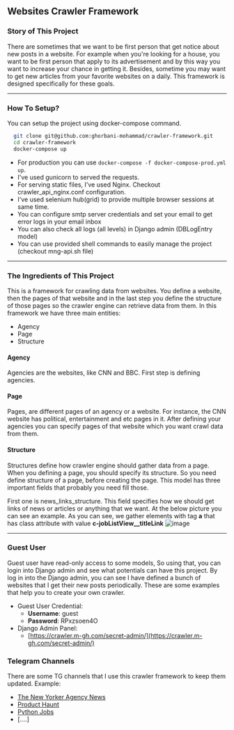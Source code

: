 ## Websites Crawler Framework

### Story of This Project
There are sometimes that we want to be first person that get notice about new posts in a website. For example when you're looking for a house, you want to be first person that apply to its advertisement and by this way you want to increase your chance in getting it. Besides, sometime you may want to get new articles from your favorite websites on a daily. This framework is designed specifically for these goals.

---
### How To Setup?
You can setup the project using docker-compose command.
```bash
  git clone git@github.com:ghorbani-mohammad/crawler-framework.git
  cd crawler-framework
  docker-compose up
```
- For production you can use ```docker-compose -f docker-compose-prod.yml up```. 
- I've used gunicorn to served the requests.
- For serving static files, I've used Nginx. Checkout crawler_api_nginx.conf configuration.
- I've used selenium hub(grid) to provide multiple browser sessions at same time.
- You can configure smtp server credentials and set your email to get error logs in your email inbox
- You can also check all logs (all levels) in Django admin (DBLogEntry model)
- You can use provided shell commands to easily manage the project (checkout mng-api.sh file)

---
### The Ingredients of This Project
This is a framework for crawling data from websites. You define a website, then the pages of that website and in the last step you define the structure of those pages so the crawler engine can retrieve data from them. In this framework we have three main entities:
  - Agency
  - Page
  - Structure
#### Agency
Agencies are the websites, like CNN and BBC. First step is defining agencies.

#### Page
Pages, are different pages of an agency or a website. For instance, the CNN website has political, entertainment and etc pages in it. After defining your agencies you can specify pages of that website which you want crawl data from them.

#### Structure
Structures define how crawler engine should gather data from a page. When you defining a page, you should specify its structure.
So you need define structure of a page, before creating the page. This model has three important fields that probably you need fill those.

First one is news_links_structure. This field specifies how we should get links of news or articles or anything that we want. At the below picture you can see an example. As you can see, we gather elements with tag **a** that has class attribute with value **c-jobListView__titleLink**
![image](https://user-images.githubusercontent.com/12118217/186157990-260c1c86-0ebf-4859-8d32-018d1551f028.png)

---
### Guest User
Guest user have read-only access to some models, So using that, you can login into Django admin and 
see what potentials can have this project. By log in into the Django admin, you can see I have defined a bunch
of websites that I get their new posts periodically. These are some examples that help you to create your
own crawler.

- Guest User Credential:
  * **Username**: guest
  * **Password**: RPxzsoen4O
- Django Admin Panel:
  * [https://crawler.m-gh.com/secret-admin/](https://crawler.m-gh.com/secret-admin/)


### Telegram Channels
There are some TG channels that I use this crawler framework to keep them updated.
Example:
  * [The New Yorker Agency News](https://t.me/newyorkercom)
  * [Product Haunt](https://t.me/producthuntdaily)
  * [Python Jobs](https://t.me/iran_careers)
  * [....]
